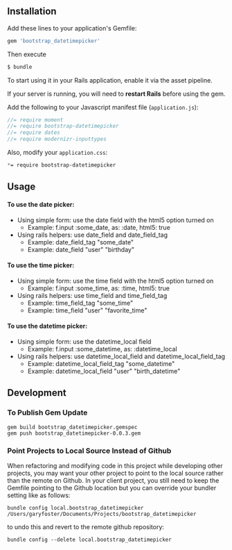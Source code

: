 ## Installation
Add these lines to your application's Gemfile:
```ruby
gem 'bootstrap_datetimepicker'
```

Then execute
```bash
$ bundle
```

To start using it in your Rails application, enable it via the asset pipeline.

If your server is running, you will need to __restart Rails__ before using the gem.

Add the following to your Javascript manifest file (`application.js`):
```javascript
//= require moment
//= require bootstrap-datetimepicker
//= require dates
//= require modernizr-inputtypes
```

Also, modify your `application.css`:
```css
*= require bootstrap-datetimepicker
```

## Usage
#### To use the date picker:
- Using simple form: use the date field with the html5 option turned on
  - Example: f.input :some_date, as: :date, html5: true
- Using rails helpers: use date\_field and date\_field\_tag
  - Example: date\_field\_tag "some\_date"
  - Example: date_field "user" "birthday"

#### To use the time picker:
- Using simple form: use the time field with the html5 option turned on
  - Example: f.input :some_time, as: :time, html5: true
- Using rails helpers: use time\_field and time\_field\_tag
  - Example: time\_field\_tag "some_time"
  - Example: time\_field "user" "favorite\_time"

#### To use the datetime picker:
- Using simple form: use the datetime_local field
  - Example: f.input :some\_datetime, as: :datetime\_local
- Using rails helpers: use datetime\_local\_field and datetime\_local\_field\_tag
  - Example: datetime\_local\_field\_tag "some_datetime"
  - Example: datetime\_local\_field "user" "birth_datetime"

## Development

### To Publish Gem Update
```
gem build bootstrap_datetimepicker.gemspec
gem push bootstrap_datetimepicker-0.0.3.gem
```

### Point Projects to Local Source Instead of Github

When refactoring and modifying code in this project while developing other projects, you may want your other project to point to the local source rather than the remote on Github. In your client project, you still need to keep the Gemfile pointing to the Github location but you can override your bundler setting like as follows:

`bundle config local.bootstrap_datetimepicker /Users/garyfoster/Documents/Projects/bootstrap_datetimepicker`

to undo this and revert to the remote github repository:

`bundle config --delete local.bootstrap_datetimepicker`
